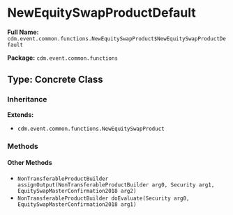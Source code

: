 # NewEquitySwapProductDefault

**Full Name:** `cdm.event.common.functions.NewEquitySwapProduct$NewEquitySwapProductDefault`

**Package:** `cdm.event.common.functions`

## Type: Concrete Class

### Inheritance

**Extends:**
- `cdm.event.common.functions.NewEquitySwapProduct`

### Methods

#### Other Methods

- `NonTransferableProductBuilder assignOutput(NonTransferableProductBuilder arg0, Security arg1, EquitySwapMasterConfirmation2018 arg2)`
- `NonTransferableProductBuilder doEvaluate(Security arg0, EquitySwapMasterConfirmation2018 arg1)`

